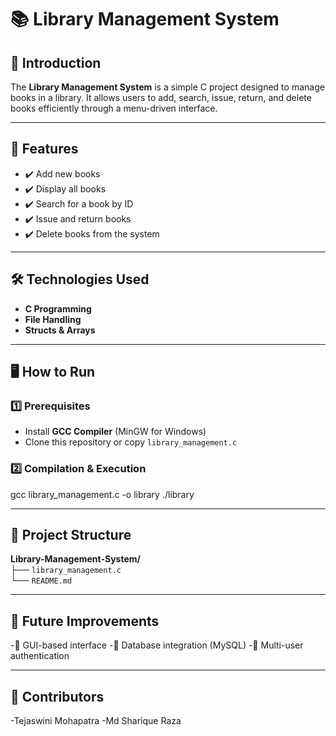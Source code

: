 # 📚 Library Management System

## 📌 Introduction
The **Library Management System** is a simple C project designed to manage books in a library. It allows users to add, search, issue, return, and delete books efficiently through a menu-driven interface.

---

## 🚀 Features
- ✔️ Add new books  
- ✔️ Display all books  
- ✔️ Search for a book by ID  
- ✔️ Issue and return books  
- ✔️ Delete books from the system  

---

## 🛠️ Technologies Used
- **C Programming**
- **File Handling**
- **Structs & Arrays**

---

## 🖥️ How to Run

### **1️⃣ Prerequisites**
- Install **GCC Compiler** (MinGW for Windows)  
- Clone this repository or copy `library_management.c`  

### **2️⃣ Compilation & Execution**

gcc library_management.c -o library
./library

---

## 📁 Project Structure
**Library-Management-System/**  
├── `library_management.c`  
└── `README.md`  

---
 
## 📌 Future Improvements
-🔹 GUI-based interface 
-🔹 Database integration (MySQL) 
-🔹 Multi-user authentication 

---

## 📝 Contributors
-Tejaswini Mohapatra 
-Md Sharique Raza 
